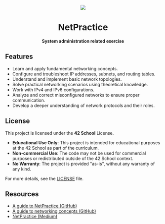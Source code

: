 <div align="center">

![](https://raw.githubusercontent.com/ayogun/42-project-badges/refs/heads/main/badges/netpracticee.png)

# **NetPractice**

**System administration related exercise**

</div>

## Features

- Learn and apply fundamental networking concepts.  
- Configure and troubleshoot IP addresses, subnets, and routing tables.  
- Understand and implement basic network topologies.  
- Solve practical networking scenarios using theoretical knowledge.  
- Work with IPv4 and IPv6 configurations.  
- Analyze and correct misconfigured networks to ensure proper communication.  
- Develop a deeper understanding of network protocols and their roles.

## License

This project is licensed under the **42 School** License.

- **Educational Use Only**: This project is intended for educational purposes at the 42 School as part of the curriculum.
- **Non-commercial Use**: The code may not be used for commercial purposes or redistributed outside of the 42 School context.
- **No Warranty**: The project is provided "as-is", without any warranty of any kind.

For more details, see the [LICENSE](https://github.com/lanceleau02/NetPractice/blob/main/LICENSE) file.

## Resources

- [A guide to NetPractice (GitHub)](https://github.com/lpaube/NetPractice)
- [A guide to networking concepts (GitHub)](https://github.com/caroldaniel/42sp-cursus-netpractice)
- [NetPractice (Medium)](https://medium.com/@imyzf/netpractice-2d2b39b6cf0a)